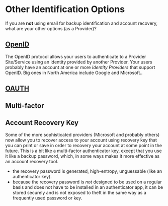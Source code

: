 # Other Identification Options
If you are **not** using email for backup identification and account recovery, what are your other options (as a Provider)?
## [OpenID]
The OpenID protocol allows your users to authenticate to a Provider Site/Service using an identity provided by another Provider. Your users probably have an account at one or more *Identity* *Providers* that support OpenID. Big ones in North America include Google and Microsoft..

## [OAUTH]

## Multi-factor

## Account Recovery Key
Some of the more sophisticated providers (Microsoft and probably others) now allow you to recover access to your account
using recovery key that you can print or save in order to recovery your account at some point in the future.
This is a bit like a multi-factor authenticator key, except that you use it like a backup password, which, in some ways
makes it more effective as an account recovery tool.
  - the recovery password is generated, high-entropy, unguessable
(like an authenticator key).
  - because the recovery password is *not* designed to be used on a
regular basis and does not have to be installed in an authenticator
app, it can be stored securely and is not exposed to theft in the same
way as a frequently used password or key.

[OAUTH]: http://en.wikipedia.org/wiki/OAuth
[OpenID]: http://en.wikipedia.org/wiki/OpenID
